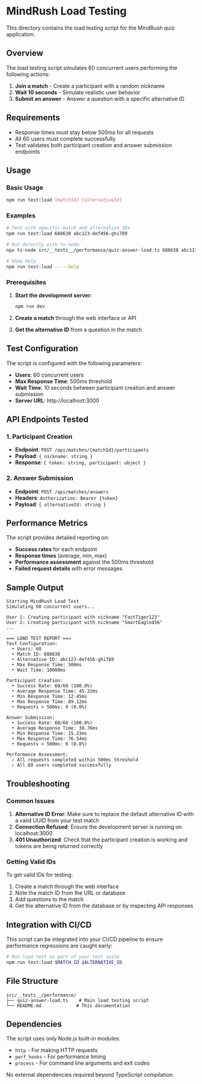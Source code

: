 # MindRush Load Testing

This directory contains the load testing script for the MindRush quiz application.

## Overview

The load testing script simulates 60 concurrent users performing the following actions:

1. **Join a match** - Create a participant with a random nickname
2. **Wait 10 seconds** - Simulate realistic user behavior
3. **Submit an answer** - Answer a question with a specific alternative ID

## Requirements

- Response times must stay below 500ms for all requests
- All 60 users must complete successfully
- Test validates both participant creation and answer submission endpoints

## Usage

### Basic Usage

```bash
npm run test:load [matchId] [alternativeId]
```

### Examples

```bash
# Test with specific match and alternative IDs
npm run test:load 688638 abc123-def456-ghi789

# Run directly with ts-node
npx ts-node src/__tests__/performance/quiz-answer-load.ts 688638 abc123-def456-ghi789

# Show help
npm run test:load -- --help
```

### Prerequisites

1. **Start the development server**:

   ```bash
   npm run dev
   ```

2. **Create a match** through the web interface or API

3. **Get the alternative ID** from a question in the match

## Test Configuration

The script is configured with the following parameters:

- **Users**: 60 concurrent users
- **Max Response Time**: 500ms threshold
- **Wait Time**: 10 seconds between participant creation and answer submission
- **Server URL**: http://localhost:3000

## API Endpoints Tested

### 1. Participant Creation

- **Endpoint**: `POST /api/matches/{matchId}/participants`
- **Payload**: `{ nickname: string }`
- **Response**: `{ token: string, participant: object }`

### 2. Answer Submission

- **Endpoint**: `POST /api/matches/answers`
- **Headers**: `Authorization: Bearer {token}`
- **Payload**: `{ alternativeId: string }`

## Performance Metrics

The script provides detailed reporting on:

- **Success rates** for each endpoint
- **Response times** (average, min, max)
- **Performance assessment** against the 500ms threshold
- **Failed request details** with error messages

## Sample Output

```
Starting MindRush Load Test
Simulating 60 concurrent users...

User 1: Creating participant with nickname "FastTiger123"
User 2: Creating participant with nickname "SmartEagle456"
...

=== LOAD TEST REPORT ===
Test Configuration:
  • Users: 60
  • Match ID: 688638
  • Alternative ID: abc123-def456-ghi789
  • Max Response Time: 500ms
  • Wait Time: 10000ms

Participant Creation:
  • Success Rate: 60/60 (100.0%)
  • Average Response Time: 45.32ms
  • Min Response Time: 12.45ms
  • Max Response Time: 89.12ms
  • Requests > 500ms: 0 (0.0%)

Answer Submission:
  • Success Rate: 60/60 (100.0%)
  • Average Response Time: 38.76ms
  • Min Response Time: 15.23ms
  • Max Response Time: 76.54ms
  • Requests > 500ms: 0 (0.0%)

Performance Assessment:
  ✓ All requests completed within 500ms threshold
  ✓ All 60 users completed successfully
```

## Troubleshooting

### Common Issues

1. **Alternative ID Error**: Make sure to replace the default alternative ID with a valid UUID from your test match
2. **Connection Refused**: Ensure the development server is running on localhost:3000
3. **401 Unauthorized**: Check that the participant creation is working and tokens are being returned correctly

### Getting Valid IDs

To get valid IDs for testing:

1. Create a match through the web interface
2. Note the match ID from the URL or database
3. Add questions to the match
4. Get the alternative ID from the database or by inspecting API responses

## Integration with CI/CD

This script can be integrated into your CI/CD pipeline to ensure performance regressions are caught early:

```bash
# Run load test as part of your test suite
npm run test:load $MATCH_ID $ALTERNATIVE_ID
```

## File Structure

```
src/__tests__/performance/
├── quiz-answer-load.ts    # Main load testing script
└── README.md             # This documentation
```

## Dependencies

The script uses only Node.js built-in modules:

- `http` - For making HTTP requests
- `perf_hooks` - For performance timing
- `process` - For command line arguments and exit codes

No external dependencies required beyond TypeScript compilation.
